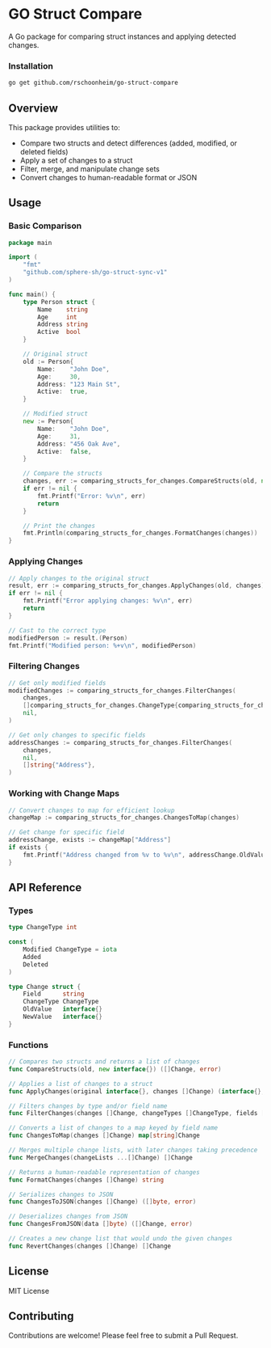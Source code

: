 # GO Struct Compare
A Go package for comparing struct instances and applying detected changes.


### Installation
```bash
go get github.com/rschoonheim/go-struct-compare
````

## Overview
This package provides utilities to:
- Compare two structs and detect differences (added, modified, or deleted fields)
- Apply a set of changes to a struct
- Filter, merge, and manipulate change sets
- Convert changes to human-readable format or JSON

## Usage

### Basic Comparison

```go
package main

import (
    "fmt"
    "github.com/sphere-sh/go-struct-sync-v1"
)

func main() {
    type Person struct {
        Name    string
        Age     int
        Address string
        Active  bool
    }

    // Original struct
    old := Person{
        Name:    "John Doe",
        Age:     30,
        Address: "123 Main St", 
        Active:  true,
    }

    // Modified struct
    new := Person{
        Name:    "John Doe",
        Age:     31,
        Address: "456 Oak Ave",
        Active:  false,
    }

    // Compare the structs
    changes, err := comparing_structs_for_changes.CompareStructs(old, new)
    if err != nil {
        fmt.Printf("Error: %v\n", err)
        return
    }

    // Print the changes
    fmt.Println(comparing_structs_for_changes.FormatChanges(changes))
}
```

### Applying Changes

```go
// Apply changes to the original struct
result, err := comparing_structs_for_changes.ApplyChanges(old, changes)
if err != nil {
    fmt.Printf("Error applying changes: %v\n", err)
    return
}

// Cast to the correct type
modifiedPerson := result.(Person)
fmt.Printf("Modified person: %+v\n", modifiedPerson)
```

### Filtering Changes

```go
// Get only modified fields
modifiedChanges := comparing_structs_for_changes.FilterChanges(
    changes, 
    []comparing_structs_for_changes.ChangeType{comparing_structs_for_changes.Modified}, 
    nil,
)

// Get only changes to specific fields
addressChanges := comparing_structs_for_changes.FilterChanges(
    changes, 
    nil, 
    []string{"Address"},
)
```

### Working with Change Maps

```go
// Convert changes to map for efficient lookup
changeMap := comparing_structs_for_changes.ChangesToMap(changes)

// Get change for specific field
addressChange, exists := changeMap["Address"]
if exists {
    fmt.Printf("Address changed from %v to %v\n", addressChange.OldValue, addressChange.NewValue)
}
```

## API Reference

### Types

```go
type ChangeType int

const (
    Modified ChangeType = iota
    Added
    Deleted
)

type Change struct {
    Field      string
    ChangeType ChangeType
    OldValue   interface{}
    NewValue   interface{}
}
```

### Functions

```go
// Compares two structs and returns a list of changes
func CompareStructs(old, new interface{}) ([]Change, error)

// Applies a list of changes to a struct
func ApplyChanges(original interface{}, changes []Change) (interface{}, error)

// Filters changes by type and/or field name
func FilterChanges(changes []Change, changeTypes []ChangeType, fields []string) []Change

// Converts a list of changes to a map keyed by field name
func ChangesToMap(changes []Change) map[string]Change

// Merges multiple change lists, with later changes taking precedence
func MergeChanges(changeLists ...[]Change) []Change

// Returns a human-readable representation of changes
func FormatChanges(changes []Change) string

// Serializes changes to JSON
func ChangesToJSON(changes []Change) ([]byte, error)

// Deserializes changes from JSON
func ChangesFromJSON(data []byte) ([]Change, error)

// Creates a new change list that would undo the given changes
func RevertChanges(changes []Change) []Change
```

## License
MIT License

## Contributing
Contributions are welcome! Please feel free to submit a Pull Request.